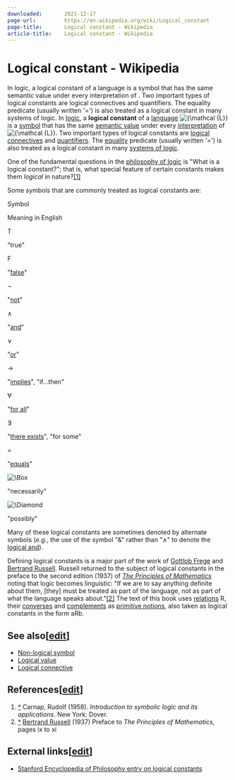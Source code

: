 ```yaml
---
downloaded:       2021-12-17
page-url:         https://en.wikipedia.org/wiki/Logical_constant
page-title:       Logical constant - Wikipedia
article-title:    Logical constant - Wikipedia
---
```

# Logical constant - Wikipedia

In logic, a logical constant of a language  is a symbol that has the same semantic value under every interpretation of . Two important types of logical constants are logical connectives and quantifiers.  The equality predicate (usually written '=') is also treated as a logical constant in many systems of logic.
In [logic][1], a __logical constant__ of a [language][2] ![{\mathcal {L}}](https://wikimedia.org/api/rest_v1/media/math/render/svg/9027196ecb178d598958555ea01c43157d83597c) is a [symbol][3] that has the same [semantic value][4] under every [interpretation][5] of ![{\mathcal {L}}](https://wikimedia.org/api/rest_v1/media/math/render/svg/9027196ecb178d598958555ea01c43157d83597c). Two important types of logical constants are [logical connectives][6] and [quantifiers][7]. The [equality][8] predicate (usually written '=') is also treated as a logical constant in many [systems of logic][9].

One of the fundamental questions in the [philosophy of logic][10] is "What is a logical constant?"; that is, what special feature of certain constants makes them *logical* in nature?[\[1\]][11]

Some symbols that are commonly treated as logical constants are:

Symbol

Meaning in English

T

"true"

F

"[false][12]"

¬

"[not][13]"

∧

"[and][14]"

∨

"[or][15]"

→

"[implies][16]", "if...then"

∀

"[for all][17]"

∃

"[there exists][18]", "for some"

\=

"[equals][19]"

![\Box ](https://wikimedia.org/api/rest_v1/media/math/render/svg/029b77f09ebeaf7528fc831fe57848be51f2240b)

"necessarily"

![\Diamond ](https://wikimedia.org/api/rest_v1/media/math/render/svg/1e5e6f31a91de53f443e2cd4c7478693a1a6a57b)

"possibly"

Many of these logical constants are sometimes denoted by alternate symbols (*e.g.*, the use of the symbol "&" rather than "∧" to denote the [logical and][20]).

Defining logical constants is a major part of the work of [Gottlob Frege][21] and [Bertrand Russell][22]. Russell returned to the subject of logical constants in the preface to the second edition (1937) of *[The Principles of Mathematics][23]* noting that logic becomes linguistic: "If we are to say anything definite about them, \[they\] must be treated as part of the language, not as part of what the language speaks about."[\[2\]][24] The text of this book uses [relations][25] R, their [converses][26] and [complements][27] as [primitive notions][28], also taken as logical constants in the form aRb.

## See also\[[edit][29]\]

-   [Non-logical symbol][30]
-   [Logical value][31]
-   [Logical connective][32]

## References\[[edit][33]\]

1.  __[^][34]__ Carnap, Rudolf (1958). *Introduction to symbolic logic and its applications*. New York: Dover.
2.  __[^][35]__ [Bertrand Russell][36] (1937) Preface to *The Principles of Mathematics*, pages ix to xi

## External links\[[edit][37]\]

-   [Stanford Encyclopedia of Philosophy entry on logical constants][38]

[1]: https://en.wikipedia.org/wiki/Logic "Logic"
[2]: https://en.wikipedia.org/wiki/Formal_language "Formal language"
[3]: https://en.wikipedia.org/wiki/Symbol_(formal) "Symbol (formal)"
[4]: https://en.wikipedia.org/wiki/Formal_semantics_(logic) "Formal semantics (logic)"
[5]: https://en.wikipedia.org/wiki/Interpretation_(logic) "Interpretation (logic)"
[6]: https://en.wikipedia.org/wiki/Logical_connective "Logical connective"
[7]: https://en.wikipedia.org/wiki/Quantifier_(logic) "Quantifier (logic)"
[8]: https://en.wikipedia.org/wiki/Equality_(mathematics) "Equality (mathematics)"
[9]: https://en.wikipedia.org/wiki/Formal_system "Formal system"
[10]: https://en.wikipedia.org/wiki/Philosophy_of_logic "Philosophy of logic"
[11]: https://en.wikipedia.org/wiki/Logical_constant#cite_note-1
[12]: https://en.wikipedia.org/wiki/False_(logic) "False (logic)"
[13]: https://en.wikipedia.org/wiki/Logical_negation "Logical negation"
[14]: https://en.wikipedia.org/wiki/Logical_conjunction "Logical conjunction"
[15]: https://en.wikipedia.org/wiki/Logical_disjunction "Logical disjunction"
[16]: https://en.wikipedia.org/wiki/Material_conditional "Material conditional"
[17]: https://en.wikipedia.org/wiki/For_all "For all"
[18]: https://en.wikipedia.org/wiki/There_exists "There exists"
[19]: https://en.wikipedia.org/wiki/Equality_(mathematics) "Equality (mathematics)"
[20]: https://en.wikipedia.org/wiki/Logical_and "Logical and"
[21]: https://en.wikipedia.org/wiki/Gottlob_Frege "Gottlob Frege"
[22]: https://en.wikipedia.org/wiki/Bertrand_Russell "Bertrand Russell"
[23]: https://en.wikipedia.org/wiki/The_Principles_of_Mathematics "The Principles of Mathematics"
[24]: https://en.wikipedia.org/wiki/Logical_constant#cite_note-2
[25]: https://en.wikipedia.org/wiki/Relation_(mathematics) "Relation (mathematics)"
[26]: https://en.wikipedia.org/wiki/Converse_relation "Converse relation"
[27]: https://en.wikipedia.org/wiki/Complement_(set_theory)#Complementary_relations "Complement (set theory)"
[28]: https://en.wikipedia.org/wiki/Primitive_notion "Primitive notion"
[29]: https://en.wikipedia.org/w/index.php?title=Logical_constant&action=edit&section=1 "Edit section: See also"
[30]: https://en.wikipedia.org/wiki/Non-logical_symbol "Non-logical symbol"
[31]: https://en.wikipedia.org/wiki/Logical_value "Logical value"
[32]: https://en.wikipedia.org/wiki/Logical_connective "Logical connective"
[33]: https://en.wikipedia.org/w/index.php?title=Logical_constant&action=edit&section=2 "Edit section: References"
[34]: https://en.wikipedia.org/wiki/Logical_constant#cite_ref-1 "Jump up"
[35]: https://en.wikipedia.org/wiki/Logical_constant#cite_ref-2 "Jump up"
[36]: https://en.wikipedia.org/wiki/Bertrand_Russell "Bertrand Russell"
[37]: https://en.wikipedia.org/w/index.php?title=Logical_constant&action=edit&section=3 "Edit section: External links"
[38]: http://plato.stanford.edu/entries/logical-constants/
